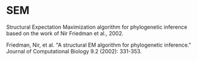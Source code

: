 # SEM
Structural Expectation Maximization algorithm for phylogenetic inference based on the work of Nir Friedman et al., 2002.


Friedman, Nir, et al. "A structural EM algorithm for phylogenetic inference." Journal of Computational Biology 9.2 (2002): 331-353.
